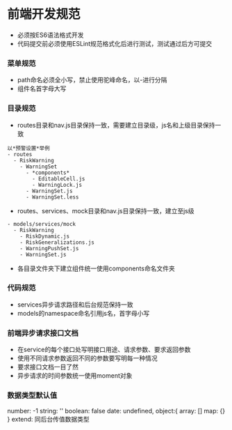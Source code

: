 ﻿# 前端开发规范
- 必须按ES6语法格式开发
- 代码提交前必须使用ESLint规范格式化后进行测试，测试通过后方可提交

### 菜单规范
- path命名必须全小写，禁止使用驼峰命名，以-进行分隔
- 组件名首字母大写

### 目录规范
- routes目录和nav.js目录保持一致，需要建立目录级，js名和上级目录保持一致
```
以*预警设置*举例
- routes
  - RiskWarning
    - WarningSet
      - *components*
        - EditableCell.js
        - WarningLock.js
      - WarningSet.js
      - WarningSet.less
```
- routes、services、mock目录和nav.js目录保持一致，建立至js级
```
- models/services/mock
  - RiskWarning
    - RiskDynamic.js
    - RiskGeneralizations.js
    - WarningPushSet.js
    - WarningSet.js
```
- 各目录文件夹下建立组件统一使用components命名文件夹

### 代码规范
- services异步请求路径和后台规范保持一致
- models的namespace命名引用js名，首字母小写

### 前端异步请求接口文档
- 在service的每个接口处写明接口用途、请求参数、要求返回参数
- 使用不同请求参数返回不同的参数要写明每一种情况
- 要求接口文档一目了然
- 异步请求的时间参数统一使用moment对象

### 数据类型默认值
number: -1
string: ''
boolean: false
date: undefined,
object:{
  array: []
  map: {}
}
extend: 同后台传值数据类型
